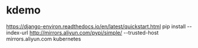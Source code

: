 # kdemo
https://django-environ.readthedocs.io/en/latest/quickstart.html
pip install --index-url http://mirrors.aliyun.com/pypi/simple/  --trusted-host mirrors.aliyun.com kubernetes
